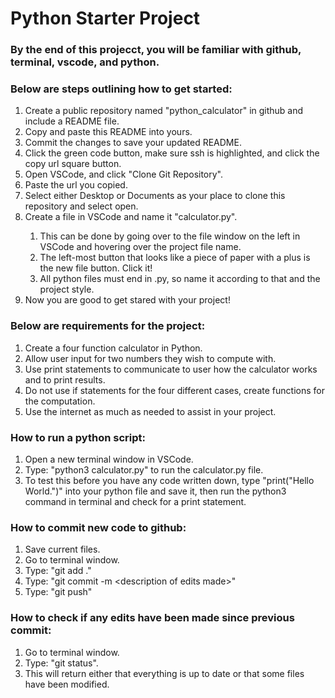 <h1>Python Starter Project</h1>
<h3>By the end of this projecct, you will be familiar with github, terminal, vscode, and python.</h3>
<h3>Below are steps outlining how to get started:</h3>
<ol>
  <li>Create a public repository named "python_calculator" in github and include a README file.</li>
  <li>Copy and paste this README into yours.</li>
  <li>Commit the changes to save your updated README.</li>
  <li>Click the green code button, make sure ssh is highlighted, and click the copy url square button.</li>
  <li>Open VSCode, and click "Clone Git Repository".</li>
  <li>Paste the url you copied.</li>
  <li>Select either Desktop or Documents as your place to clone this repository and select open.</li>
  <li>Create a file in VSCode and name it "calculator.py".</li>
  <ol>
    <li>This can be done by going over to the file window on the left in VSCode and hovering over the project file name.</li>
    <li>The left-most button that looks like a piece of paper with a plus is the new file button. Click it!</li>
    <li>All python files must end in .py, so name it according to that and the project style.</li>
  </ol>
  <li>Now you are good to get stared with your project!</li>
</ol>
<h3>Below are requirements for the project:</h3>
<ol>
  <li>Create a four function calculator in Python.</li>
  <li>Allow user input for two numbers they wish to compute with.</li>
  <li>Use print statements to communicate to user how the calculator works and to print results.</li>
  <li>Do not use if statements for the four different cases, create functions for the computation.</li>
  <li>Use the internet as much as needed to assist in your project.</li>
</ol>
<h3>How to run a python script:</h3>
<ol>
  <li>Open a new terminal window in VSCode.</li>
  <li>Type: "python3 calculator.py" to run the calculator.py file.</li>
  <li>To test this before you have any code written down, type "print("Hello World.")" into your python file and save it, then run the python3 command in terminal and check for a print statement.</li>
</ol>
<h3>How to commit new code to github:</h3>
<ol>
  <li>Save current files.</li>
  <li>Go to terminal window.</li>
  <li>Type: "git add ."</li>
  <li>Type: "git commit -m &ltdescription of edits made&gt" </li>
  <li>Type: "git push"</li>
</ol>
<h3>How to check if any edits have been made since previous commit:</h3>
<ol>
  <li>Go to terminal window.</li>
  <li>Type: "git status".</li>
  <li>This will return either that everything is up to date or that some files have been modified.</li>
</ol>
